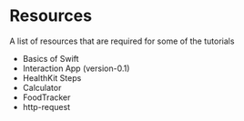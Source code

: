 # Resources

A list of resources that are required for some of the tutorials

* Basics of Swift
* Interaction App (version-0.1)
* HealthKit Steps
* Calculator  
* FoodTracker
* http-request  
